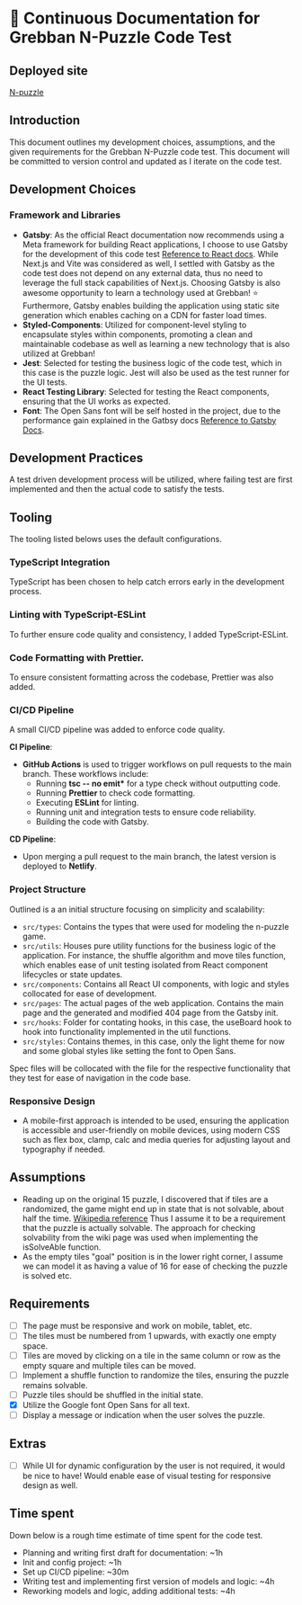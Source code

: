 # 🚀 Continuous Documentation for Grebban N-Puzzle Code Test

## Deployed site

[N-puzzle](https://karl-n-puzzle.netlify.app)

## Introduction

This document outlines my development choices, assumptions, and the given requirements for the Grebban N-Puzzle code test. This document will be committed to version control and updated as I iterate on the code test.

## Development Choices

### Framework and Libraries

- **Gatsby**: As the official React documentation now recommends using a Meta framework for building React applications, I choose to use Gatsby for the development of this code test [Reference to React docs](https://react.dev/learn/start-a-new-react-project). While Next.js and Vite was considered as well, I settled with Gatsby as the code test does not depend on any external data, thus no need to leverage the full stack capabilities of Next.js. Choosing Gatsby is also awesome opportunity to learn a technology used at Grebban! ⭐ Furthermore, Gatsby enables building the application using static site generation which enables caching on a CDN for faster load times.
- **Styled-Components**: Utilized for component-level styling to encapsulate styles within components, promoting a clean and maintainable codebase as well as learning a new technology that is also utilized at Grebban!
- **Jest**: Selected for testing the business logic of the code test, which in this case is the puzzle logic. Jest will also be used as the test runner for the UI tests.
- **React Testing Library**: Selected for testing the React components, ensuring that the UI works as expected.
- **Font**: The Open Sans font will be self hosted in the project, due to the performance gain explained in the Gatbsy docs [Reference to Gatsby Docs](https://www.gatsbyjs.com/docs/how-to/styling/using-web-fonts/).

## Development Practices

A test driven development process will be utilized, where failing test are first implemented and then the actual code to satisfy the tests.

## Tooling

The tooling listed belows uses the default configurations.

### TypeScript Integration

TypeScript has been chosen to help catch errors early in the development process.

### Linting with TypeScript-ESLint

To further ensure code quality and consistency, I added TypeScript-ESLint.

### Code Formatting with Prettier.

To ensure consistent formatting across the codebase, Prettier was also added.

### CI/CD Pipeline

A small CI/CD pipeline was added to enforce code quality.

**CI Pipeline**:

- **GitHub Actions** is used to trigger workflows on pull requests to the main branch. These workflows include:
  - Running **tsc -- no emit\*** for a type check without outputting code.
  - Running **Prettier** to check code formatting.
  - Executing **ESLint** for linting.
  - Running unit and integration tests to ensure code reliability.
  - Building the code with Gatsby.

**CD Pipeline**:

- Upon merging a pull request to the main branch, the latest version is deployed to **Netlify**.

### Project Structure

Outlined is a an initial structure focusing on simplicity and scalability:

- `src/types`: Contains the types that were used for modeling the n-puzzle game.
- `src/utils`: Houses pure utility functions for the business logic of the application. For instance, the shuffle algorithm and move tiles function, which enables ease of unit testing isolated from React component lifecycles or state updates.
- `src/components`: Contains all React UI components, with logic and styles collocated for ease of development.
- `src/pages`: The actual pages of the web application. Contains the main page and the generated and modified 404 page from the Gatsby init.
- `src/hooks`: Folder for contating hooks, in this case, the useBoard hook to hook into functionality implemented in the util functions.
- `src/styles`: Contains themes, in this case, only the light theme for now and some global styles like setting the font to Open Sans.

Spec files will be collocated with the file for the respective functionality that they test for ease of navigation in the code base.

### Responsive Design

- A mobile-first approach is intended to be used, ensuring the application is accessible and user-friendly on mobile devices, using modern CSS such as flex box, clamp, calc and media queries for adjusting layout and typography if needed.

## Assumptions

- Reading up on the original 15 puzzle, I discovered that if tiles are a randomized, the game might end up in state that is not solvable, about half the time.
  [Wikipedia reference](https://en.wikipedia.org/wiki/15_Puzzle) Thus I assume it to be a requirement that the puzzle is actually solvable. The approach for checking solvability from the wiki page was used when implementing the isSolveAble function.
- As the empty tiles "goal" position is in the lower right corner, I assume we can model it as having a value of 16 for ease of checking the puzzle is solved etc.

## Requirements

- [ ] The page must be responsive and work on mobile, tablet, etc.
- [ ] The tiles must be numbered from 1 upwards, with exactly one empty space.
- [ ] Tiles are moved by clicking on a tile in the same column or row as the empty square and multiple tiles can be moved.
- [ ] Implement a shuffle function to randomize the tiles, ensuring the puzzle remains solvable.
- [ ] Puzzle tiles should be shuffled in the initial state.
- [x] Utilize the Google font Open Sans for all text.
- [ ] Display a message or indication when the user solves the puzzle.

## Extras

- [ ] While UI for dynamic configuration by the user is not required, it would be nice to have! Would enable ease of visual testing for responsive design as well.

## Time spent

Down below is a rough time estimate of time spent for the code test.

- Planning and writing first draft for documentation: ~1h
- Init and config project: ~1h
- Set up CI/CD pipeline: ~30m
- Writing test and implementing first version of models and logic: ~4h
- Reworking models and logic, adding additional tests: ~4h
